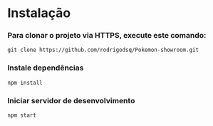 # Instalação

### Para clonar o projeto via HTTPS, execute este comando:

```
git clone https://github.com/rodrigodsq/Pokemon-showroom.git
```

### Instale dependências

```
npm install
```

### Iniciar servidor de desenvolvimento

```
npm start
```
